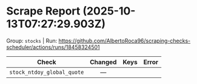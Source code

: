 # Scrape Report (2025-10-13T07:27:29.903Z)

Group: `stocks`  |  Run: https://github.com/AlbertoRoca96/scraping-checks-scheduler/actions/runs/18458324501

| Check | Changed | Keys | Error |
|---|:---:|:--|:--|
| `stock_ntdoy_global_quote` | — |  |  |
